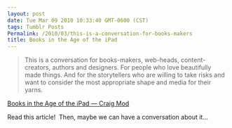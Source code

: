 ```yaml
---
layout: post
date: Tue Mar 09 2010 10:33:40 GMT-0600 (CST)
tags: Tumblr Posts
Permalink: /2010/03/this-is-a-conversation-for-books-makers
title: Books in the Age of the iPad
---
```


> This is a conversation for books-makers, web-heads, content-creators, authors and designers. For people who love beautifully made things. And for the storytellers who are willing to take risks and want to consider the most appropriate shape and media for their yarns.

[Books in the Age of the iPad — Craig Mod](http://craigmod.com/journal/ipad_and_books/)

Read this article!  Then, maybe we can have a conversation about it…
